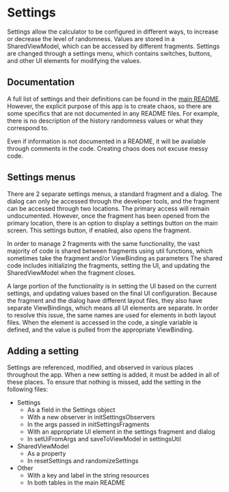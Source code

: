 # Settings

Settings allow the calculator to be configured in different ways, to increase or decrease the level of randomness.
Values are stored in a SharedViewModel, which can be accessed by different fragments.
Settings are changed through a settings menu, which contains switches, buttons, and other UI elements for modifying the values.

## Documentation
A full list of settings and their definitions can be found in the [main README](https://github.com/lbressler13/trick-calculator/blob/main/README.md).
However, the explicit purpose of this app is to create chaos, so there are some specifics that are not documented in any README files.
For example, there is no description of the history randomness values or what they correspond to.

Even if information is not documented in a README, it will be available through comments in the code.
Creating chaos does not excuse messy code.

## Settings menus
There are 2 separate settings menus, a standard fragment and a dialog.
The dialog can only be accessed through the developer tools, and the fragment can be accessed through two locations.
The primary access will remain undocumented.
However, once the fragment has been opened from the primary location, there is an option to display a settings button on the main screen.
This settings button, if enabled, also opens the fragment.

In order to manage 2 fragments with the same functionality, the vast majority of code is shared between fragments using util functions, which sometimes take the fragment and/or ViewBinding as parameters
The shared code includes initializing the fragments, setting the UI, and updating the SharedViewModel when the fragment closes.

A large portion of the functionality is in setting the UI based on the current settings, and updating values based on the final UI configuration.
Because the fragment and the dialog have different layout files, they also have separate ViewBindings, which means all UI elements are separate.
In order to resolve this issue, the same names are used for elements in both layout files.
When the element is accessed in the code, a single variable is defined, and the value is pulled from the appropriate ViewBinding.

## Adding a setting
Settings are referenced, modified, and observed in various places throughout the app.
When a new setting is added, it must be added in all of these places.
To ensure that nothing is missed, add the setting in the following files:
* Settings
  * As a field in the Settings object
  * With a new observer in initSettingsObservers
  * In the args passed in initSettingsFragments
  * With an appropriate UI element in the settings fragment and dialog
  * In setUiFromArgs and saveToViewModel in settingsUtil
* SharedViewModel
  * As a property
  * In resetSettings and randomizeSettings
* Other  
  * With a key and label in the string resources
  * In both tables in the main README
